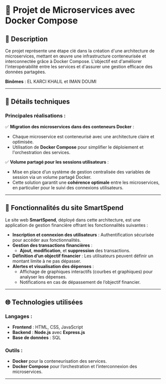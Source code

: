 # 🌟 Projet de Microservices avec Docker Compose

## 📝 Description

Ce projet représente une étape clé dans la création d'une architecture de microservices, mettant en œuvre une infrastructure conteneurisée et interconnectée grâce à Docker Compose. L'objectif est d'améliorer l'interopérabilité entre les services et d'assurer une gestion efficace des données partagées.

**Binômes** : EL KARCI KHALIL et IMAN DOUMI

---

## 🔧 Détails techniques

### Principales réalisations :  
✅ **Migration des microservices dans des conteneurs Docker** :  
- Chaque microservice est conteneurisé avec une architecture claire et optimisée.  
- Utilisation de **Docker Compose** pour simplifier le déploiement et l'orchestration des services.

✅ **Volume partagé pour les sessions utilisateurs** :  
- Mise en place d’un système de gestion centralisée des variables de session via un volume partagé Docker.  
- Cette solution garantit une **cohérence optimale** entre les microservices, en particulier pour le suivi des connexions utilisateurs.

---

## 🚀 Fonctionnalités du site SmartSpend

Le site web **SmartSpend**, déployé dans cette architecture, est une application de gestion financière offrant les fonctionnalités suivantes :  
- **Inscription et connexion des utilisateurs** : Authentification sécurisée pour accéder aux fonctionnalités.  
- **Gestion des transactions financières** :  
  - **Ajout**, **modification**, et **suppression** des transactions.  
- **Définition d’un objectif financier** : Les utilisateurs peuvent définir un montant limite à ne pas dépasser.  
- **Alertes et visualisation des dépenses** :  
  - Affichage de graphiques interactifs (courbes et graphiques) pour analyser les dépenses.  
  - Notifications en cas de dépassement de l’objectif financier.  

---

## 🌐 Technologies utilisées

### Langages :  
- **Frontend** : HTML, CSS, JavaScript  
- **Backend** : **Node.js** avec **Express.js**  
- **Base de données** : SQL  

### Outils :  
- **Docker** pour la conteneurisation des services.  
- **Docker Compose** pour l’orchestration et l’interconnexion des microservices.  

---

